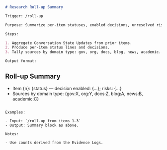 ```md
# Research Roll-up Summary

Trigger: /roll-up

Purpose: Summarize per-item statuses, enabled decisions, unresolved risks, and count sources by domain type.

Steps:

1. Aggregate Conversation State Updates from prior items.
2. Produce per-item status lines and decisions.
3. Tally sources by domain type: gov, org, docs, blog, news, academic.

Output format:

```
## Roll-up Summary
- Item {n}: {status} — decision enabled: {…}; risks: {…}
- Sources by domain type: {gov:X, org:Y, docs:Z, blog:A, news:B, academic:C}
```

Examples:

- Input: `/roll-up from items 1–3`
- Output: Summary block as above.

Notes:

- Use counts derived from the Evidence Logs.
```

